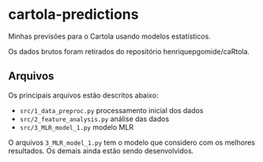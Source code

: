 # cartola-predictions

Minhas previsões para o Cartola usando modelos estatísticos.

Os dados brutos foram retirados do repositório henriquepgomide/caRtola.

## Arquivos

Os principais arquivos estão descritos abaixo:

- `src/1_data_preproc.py` processamento inicial dos dados
- `src/2_feature_analysis.py` análise das dados
- `src/3_MLR_model_1.py` modelo MLR

O arquivos `3_MLR_model_1.py` tem o modelo que considero com os melhores resultados. Os demais ainda estão sendo desenvolvidos.


